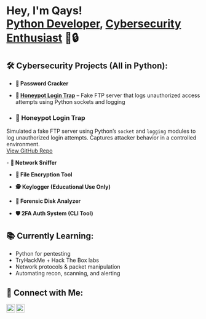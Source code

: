 <h1>Hey, I'm Qays!<br/>
<a href="https://github.com/Qaysadilla">Python Developer</a>, 
<a href="https://www.linkedin.com/in/qaysalhajyousef/">Cybersecurity Enthusiast</a>
 🐍🔒</h1>

<h2>🛠 Cybersecurity Projects (All in Python):</h2>

- <b>🔐 Password Cracker</b>  

- <b>🎯 <a href="https://github.com/Qaysadilla/honeypot-login-trap" target="_blank">Honeypot Login Trap</a></b> – Fake FTP server that logs unauthorized access attempts using Python sockets and logging
- <h3>🎯 Honeypot Login Trap</h3>
<p>
Simulated a fake FTP server using Python’s <code>socket</code> and <code>logging</code> modules to log unauthorized login attempts. 
Captures attacker behavior in a controlled environment.
<br/>
<a href="https://github.com/Qaysadilla/honeypot-login-trap" target="_blank">View GitHub Repo</a>
</p>
- <b>📡 Network Sniffer</b>  

- <b>🧠 File Encryption Tool</b>  

- <b>🕵️ Keylogger (Educational Use Only)</b>  

- <b>📁 Forensic Disk Analyzer</b>  

- <b>🛡️ 2FA Auth System (CLI Tool)</b>  

<h2>📚 Currently Learning:</h2>

- Python for pentesting
- TryHackMe + Hack The Box labs
- Network protocols & packet manipulation
- Automating recon, scanning, and alerting

<h2> 🤝 Connect with Me:</h2>

[<img align="left" alt="Qays | LinkedIn" width="22px" src="https://cdn.jsdelivr.net/npm/simple-icons@v3/icons/linkedin.svg" />][linkedin]
[<img align="left" alt="Qays | GitHub" width="22px" src="https://cdn.jsdelivr.net/npm/simple-icons@v3/icons/github.svg" />][github]

<br/><br/>

[github]: https://github.com/Qaysadilla  
[linkedin]: www.linkedin.com/in/qays-alhajyousef


